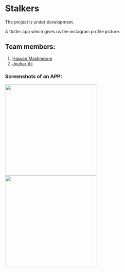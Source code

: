 # Stalkers

The project is under development.

A flutter app which gives us the instagram profile picture.

## Team members:
1. [Hassan Mashmoom](https://github.com/hassanmash/)
2. [Jouhar Ali](https://github.com/jou-ali)

### Screenshots of an APP:

<!-- ![image](https://user-images.githubusercontent.com/61452898/131731198-3849659c-de2d-4dac-bdce-63ece9a5a92b.png) -->
<img src="https://user-images.githubusercontent.com/61452898/131731198-3849659c-de2d-4dac-bdce-63ece9a5a92b.png" width="300"> <img src="https://user-images.githubusercontent.com/61452898/131731215-4f4131ef-e70f-4b79-8b17-b44ba61c8073.png" width="300"> 
<!-- ![image](https://user-images.githubusercontent.com/61452898/131731215-4f4131ef-e70f-4b79-8b17-b44ba61c8073.png) -->

